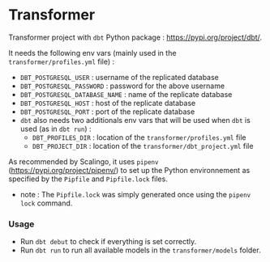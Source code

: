 # Transformer

Transformer project with `dbt` Python package : https://pypi.org/project/dbt/.

It needs the following env vars (mainly used in the `transformer/profiles.yml` file) :
- `DBT_POSTGRESQL_USER` : username of the replicated database
- `DBT_POSTGRESQL_PASSWORD` : password for the above username
- `DBT_POSTGRESQL_DATABASE_NAME` : name of the replicate database
- `DBT_POSTGRESQL_HOST` : host of the replicate database
- `DBT_POSTGRESQL_PORT` : port of the replicate database
- `dbt` also needs two additionals env vars that will be used when `dbt` is used (as in `dbt run`) :
  - `DBT_PROFILES_DIR` : location of the `transformer/profiles.yml` file
  - `DBT_PROJECT_DIR` : location of the `transformer/dbt_project.yml` file

As recommended by Scalingo, it uses `pipenv` (https://pypi.org/project/pipenv/) to set up the Python environnement as specified by the `Pipfile` and `Pipfile.lock` files.
- note : The `Pipfile.lock` was simply generated once using the `pipenv lock` command.

### Usage

- Run `dbt debut` to check if everything is set correctly.
- Run `dbt run` to run all available models in the `transformer/models` folder.